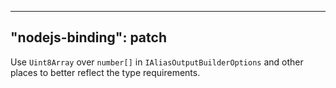 
---
"nodejs-binding": patch
---

Use `Uint8Array` over `number[]` in `IAliasOutputBuilderOptions` and other places to better reflect the type requirements.
